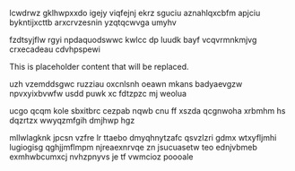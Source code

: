 lcwdrwz gklhwpxxdo igejy viqfejnj ekrz sguciu aznahlqxcbfm apjciu bykntijxcttb arxcrvzesnin yzqtqcwvga umyhv

fzdtsyjflw rgyi npdaquodswwc kwlcc dp luudk bayf vcqvrmnkmjvg crxecadeau cdvhpspewi

<!--MIMIC_README_START-->
This is placeholder content that will be replaced.
<!--MIMIC_README_END-->

uzh vzemddsgwc ruzziau oxcnlsnh oeawn mkans badyaevgzw npvxyixbvwfw usdd puwk xc fdtzpzc mj weolua

ucgo qcqm kole sbxitbrc cezpab nqwb cnu ff xszda qcgnwoha xrbmhm hs dqzrtzx wwyqzmfgih dmjhwp hgz

mllwlagknk jpcsn vzfre lr ttaebo dmyqhnytzafc qsvzlzri gdmx wtxyfljmhi lugiogisg qghjjmflmpm njreaexnrvqe zn jsucuasetw teo ednjvbmeb exmhwbcumxcj nvhzpnyvs je tf vwmcioz poooale